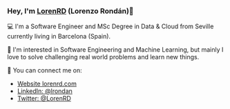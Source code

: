 ### Hey, I'm [LorenRD](https://twitter.com/LorenRD) (Lorenzo Rondán)👋
💻 I'm a Software Engineer and MSc Degree in Data & Cloud from Seville currently living in Barcelona (Spain).

🤖 I'm interested in Software Engineering and Machine Learning, but mainly I love to solve challenging real world problems and learn new things.

💬 You can connect me on:
- [Website lorenrd.com](https://lorenrd.com)
- [LinkedIn: @lrondan](https://www.linkedin.com/in/lrondan/)
- [Twitter: @LorenRD](https://twitter.com/LorenRD)

<!--
**LorenRd/LorenRd** is a ✨ _special_ ✨ repository because its `README.md` (this file) appears on your GitHub profile.

Here are some ideas to get you started:

- 🔭 I’m currently working on ...
- 🌱 I’m currently learning ...
- 👯 I’m looking to collaborate on ...
- 🤔 I’m looking for help with ...
- 💬 Ask me about ...
- 📫 How to reach me: ...
- 😄 Pronouns: ...
- ⚡ Fun fact: ...
-->
